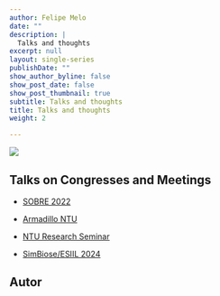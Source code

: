 ```yaml
---
author: Felipe Melo
date: ""
description: |
  Talks and thoughts 
excerpt: null
layout: single-series
publishDate: ""
show_author_byline: false
show_post_date: false
show_post_thumbnail: true
subtitle: Talks and thoughts 
title: Talks and thoughts
weight: 2

---
```


![](https://venngage-wordpress-pt.s3.amazonaws.com/uploads/2019/11/apresenta%C3%A7%C3%A3o.png)



## Talks on Congresses and Meetings

- [SOBRE 2022](https://ecoaplic.org/slides_aulas/apresentacoes/sobre_2022#1)

- [Armadillo NTU](https://ecoaplic.org/slides_aulas/apresentacoes/tatu.html#/title-slide)

- [NTU Research Seminar](https://ecoaplic.org/slides_aulas/apresentacoes/NTU_Talk_Nov23.html#/title-slide)

- [SimBiose/ESIIL 2024](https://ecoaplic.org/slides_aulas/apresentacoes/biorestnet_simbiose.html#/title-slide)


## Autor



